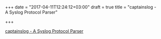 +++
date = "2017-04-11T12:24:12+03:00"
draft = true
title = "captainslog - A Syslog Protocol Parser"

+++

<p><a href="https://github.com/digitalocean/captainslog">captainslog - A Syslog Protocol Parser</a></p>